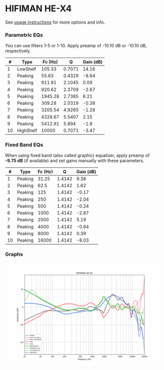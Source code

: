 # HIFIMAN HE-X4
See [usage instructions](https://github.com/jaakkopasanen/AutoEq#usage) for more options and info.

### Parametric EQs
You can use filters 1-5 or 1-10. Apply preamp of -10.10 dB or -10.10 dB, respectively.

|   # | Type      |   Fc (Hz) |      Q |   Gain (dB) |
|-----|-----------|-----------|--------|-------------|
|   1 | LowShelf  |    105.33 | 0.7071 |       14.16 |
|   2 | Peaking   |     55.63 | 0.4329 |       -8.64 |
|   3 | Peaking   |    911.91 | 2.1045 |        0.09 |
|   4 | Peaking   |    920.62 | 2.3709 |       -2.67 |
|   5 | Peaking   |   1945.28 | 2.7385 |        6.21 |
|   6 | Peaking   |    309.28 | 2.0319 |       -0.38 |
|   7 | Peaking   |   3205.54 | 4.9265 |       -1.28 |
|   8 | Peaking   |   4328.67 | 5.5407 |        2.15 |
|   9 | Peaking   |   5412.91 | 5.894  |       -1.8  |
|  10 | HighShelf |  10000    | 0.7071 |       -3.47 |

### Fixed Band EQs
When using fixed band (also called graphic) equalizer, apply preamp of **-9.75 dB** (if available) and set gains manually with these parameters.

|   # | Type    |   Fc (Hz) |      Q |   Gain (dB) |
|-----|---------|-----------|--------|-------------|
|   1 | Peaking |     31.25 | 1.4142 |        9.38 |
|   2 | Peaking |     62.5  | 1.4142 |        1.62 |
|   3 | Peaking |    125    | 1.4142 |       -0.17 |
|   4 | Peaking |    250    | 1.4142 |       -2.04 |
|   5 | Peaking |    500    | 1.4142 |       -0.24 |
|   6 | Peaking |   1000    | 1.4142 |       -2.87 |
|   7 | Peaking |   2000    | 1.4142 |        5.19 |
|   8 | Peaking |   4000    | 1.4142 |       -0.64 |
|   9 | Peaking |   8000    | 1.4142 |        0.39 |
|  10 | Peaking |  16000    | 1.4142 |       -8.03 |

### Graphs
![](./HIFIMAN%20HE-X4.png)
